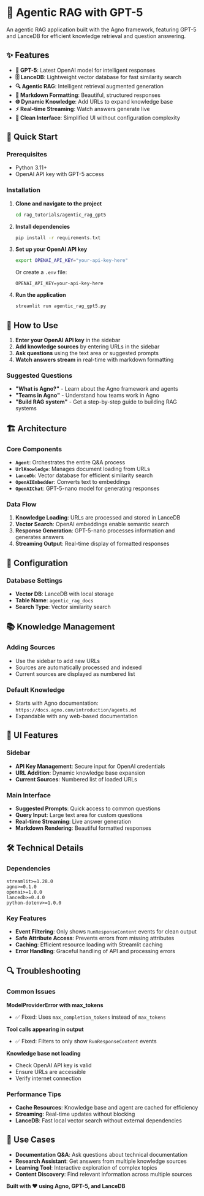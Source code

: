# 🧠 Agentic RAG with GPT-5

An agentic RAG application built with the Agno framework, featuring GPT-5 and LanceDB for efficient knowledge retrieval and question answering.

## ✨ Features

- **🤖 GPT-5**: Latest OpenAI model for intelligent responses
- **🗄️ LanceDB**: Lightweight vector database for fast similarity search
- **🔍 Agentic RAG**: Intelligent retrieval augmented generation
- **📝 Markdown Formatting**: Beautiful, structured responses
- **🌐 Dynamic Knowledge**: Add URLs to expand knowledge base
- **⚡ Real-time Streaming**: Watch answers generate live
- **🎯 Clean Interface**: Simplified UI without configuration complexity

## 🚀 Quick Start

### Prerequisites

- Python 3.11+
- OpenAI API key with GPT-5 access

### Installation

1. **Clone and navigate to the project**
   ```bash
   cd rag_tutorials/agentic_rag_gpt5
   ```

2. **Install dependencies**
   ```bash
   pip install -r requirements.txt
   ```

3. **Set up your OpenAI API key**
   ```bash
   export OPENAI_API_KEY="your-api-key-here"
   ```
   Or create a `.env` file:
   ```
   OPENAI_API_KEY=your-api-key-here
   ```

4. **Run the application**
   ```bash
   streamlit run agentic_rag_gpt5.py
   ```

## 🎯 How to Use

1. **Enter your OpenAI API key** in the sidebar
2. **Add knowledge sources** by entering URLs in the sidebar
3. **Ask questions** using the text area or suggested prompts
4. **Watch answers stream** in real-time with markdown formatting

### Suggested Questions

- **"What is Agno?"** - Learn about the Agno framework and agents
- **"Teams in Agno"** - Understand how teams work in Agno
- **"Build RAG system"** - Get a step-by-step guide to building RAG systems

## 🏗️ Architecture

### Core Components

- **`Agent`**: Orchestrates the entire Q&A process
- **`UrlKnowledge`**: Manages document loading from URLs
- **`LanceDb`**: Vector database for efficient similarity search
- **`OpenAIEmbedder`**: Converts text to embeddings
- **`OpenAIChat`**: GPT-5-nano model for generating responses

### Data Flow

1. **Knowledge Loading**: URLs are processed and stored in LanceDB
2. **Vector Search**: OpenAI embeddings enable semantic search
3. **Response Generation**: GPT-5-nano processes information and generates answers
4. **Streaming Output**: Real-time display of formatted responses

## 🔧 Configuration

### Database Settings
- **Vector DB**: LanceDB with local storage
- **Table Name**: `agentic_rag_docs`
- **Search Type**: Vector similarity search

## 📚 Knowledge Management

### Adding Sources
- Use the sidebar to add new URLs
- Sources are automatically processed and indexed
- Current sources are displayed as numbered list

### Default Knowledge
- Starts with Agno documentation: `https://docs.agno.com/introduction/agents.md`
- Expandable with any web-based documentation

## 🎨 UI Features

### Sidebar
- **API Key Management**: Secure input for OpenAI credentials
- **URL Addition**: Dynamic knowledge base expansion
- **Current Sources**: Numbered list of loaded URLs

### Main Interface
- **Suggested Prompts**: Quick access to common questions
- **Query Input**: Large text area for custom questions
- **Real-time Streaming**: Live answer generation
- **Markdown Rendering**: Beautiful formatted responses

## 🛠️ Technical Details

### Dependencies
```
streamlit>=1.28.0
agno>=0.1.0
openai>=1.0.0
lancedb>=0.4.0
python-dotenv>=1.0.0
```

### Key Features
- **Event Filtering**: Only shows `RunResponseContent` events for clean output
- **Safe Attribute Access**: Prevents errors from missing attributes
- **Caching**: Efficient resource loading with Streamlit caching
- **Error Handling**: Graceful handling of API and processing errors

## 🔍 Troubleshooting

### Common Issues

**ModelProviderError with max_tokens**
- ✅ Fixed: Uses `max_completion_tokens` instead of `max_tokens`

**Tool calls appearing in output**
- ✅ Fixed: Filters to only show `RunResponseContent` events

**Knowledge base not loading**
- Check OpenAI API key is valid
- Ensure URLs are accessible
- Verify internet connection

### Performance Tips
- **Cache Resources**: Knowledge base and agent are cached for efficiency
- **Streaming**: Real-time updates without blocking
- **LanceDB**: Fast local vector search without external dependencies

## 🎯 Use Cases

- **Documentation Q&A**: Ask questions about technical documentation
- **Research Assistant**: Get answers from multiple knowledge sources
- **Learning Tool**: Interactive exploration of complex topics
- **Content Discovery**: Find relevant information across multiple sources

**Built with ❤️ using Agno, GPT-5, and LanceDB**
